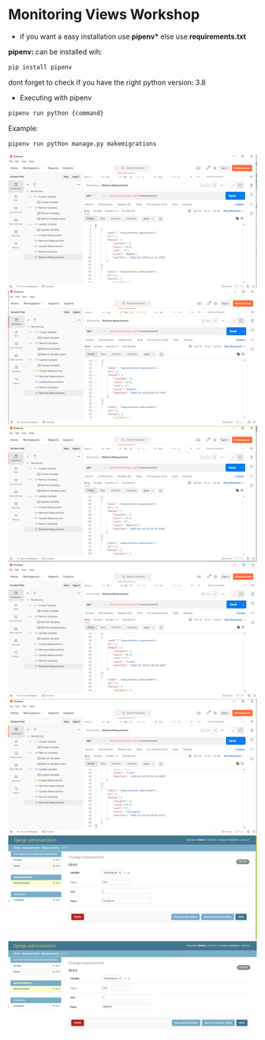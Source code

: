 # Monitoring Views Workshop

* if you want a easy installation use **pipenv\*** else use **requirements.txt**

**pipenv:** can be installed wih:

```bash
pip install pipenv
```

dont forget to check if you have the right python version: 3.8

* Executing with pipenv 
```bash
pipenv run python {command}
```
Example:
```bash
pipenv run python manage.py makemigrations 
```

![](images/lab3-1.png)
![](images/lab3-2.png)
![](images/lab3-3.png)
![](images/lab3-4.png)
![](images/lab3-5.png)
![](images/lab3-6.png)
![](images/lab3-7.png)